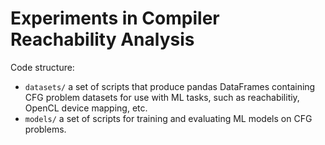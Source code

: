 # Experiments in Compiler Reachability Analysis

Code structure:

* `datasets/` a set of scripts that produce pandas DataFrames containing CFG
  problem datasets for use with ML tasks, such as reachabilitiy, OpenCL device
  mapping, etc.
* `models/` a set of scripts for training and evaluating ML models on CFG 
  problems.
